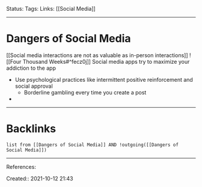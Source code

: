 Status: 
Tags: 
Links: [[Social Media]]
___
# Dangers of Social Media
[[Social media interactions are not as valuable as in-person interactions]]
![[Four Thousand Weeks#^fecz0j]]
 Social media apps try to maximize your addiction to the app
- Use psychological practices like intermittent positive reinforcement and social approval
	- Borderline gambling every time you create a post
- 
___
# Backlinks
```dataview
list from [[Dangers of Social Media]] AND !outgoing([[Dangers of Social Media]])
```
___
References:

Created:: 2021-10-12 21:43 